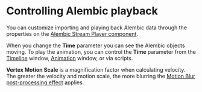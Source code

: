 # Controlling Alembic playback

You can customize importing and playing back Alembic data through the properties on the [Alembic Stream Player component](ref_StreamPlayer.md).

When you change the **Time** parameter you can see the Alembic objects moving. To play the animation, you can control the **Time** parameter from the [Timeline](timeline.md) window, [Animation](animClip.md) window, or via scripts.

**Vertex Motion Scale** is a magnification factor when calculating velocity. The greater the velocity and motion scale, the more blurring the [Motion Blur post-processing effect](matshad.md#blur) applies.
